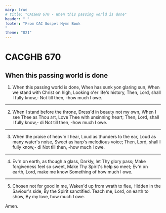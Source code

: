 ```yaml
---
marp: true
# title: "CACGHB 670 - When this passing world is done"
header: " "
footer: "From CAC Gospel Hymn Book 
"
theme: "821"
---
```


<style>
    :root {
        font-size: 2.6em;
    }
</style>

# CACGHB 670

## When this passing world is done

1. When this passing world is done,
	When has sunk yon glaring sun,
	When we stand with Christ on high,
	Looking o'er life's history,
	Then, Lord, shall I fully know,-
	Not till then, -how much I owe.

---    

2. When I stand before the throne,
	Dress'd in beauty not my own,
	When I see Thee as Thou art,
	Love Thee with unsinning heart;
	Then, Lord, shall I fully know,-
	di Not till then, -how much I owe.

---    

3. When the praise of heav'n I hear,
	Loud as thunders to the ear,
	Loud as many water's noise,
	Sweet as harp's melodious voice;
	Then, Lord, shall I fully know,-
	di Not till then, -how much I owe.

---    

4. Ev'n on earth, as though a glass,
	Darkly, let Thy glory pass;
	Make forgiveness feel so sweet,
	Make Thy Spirit's help so meet;
	Ev'n on earth, Lord, make me know
	Something of how much I owe.

---    

5. Chosen not for good in me,
	Waken'd up from wrath to flee,
	Hidden in the Saviour's side,
	By the Spirit sanctified.
	Teach me, Lord, on earth to show,
	By my love, how much I owe.

Amen.
